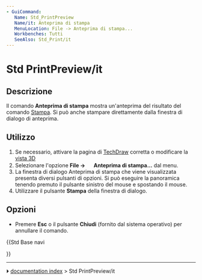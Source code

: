 ```yaml
---
- GuiCommand:
   Name: Std_PrintPreview
   Name/it: Anteprima di stampa
   MenuLocation: File -> Anteprima di stampa...
   Workbenches: Tutti
   SeeAlso: Std_Print/it
---
```


# Std PrintPreview/it



## Descrizione

Il comando **Anteprima di stampa** mostra un\'anteprima del risultato del comando [Stampa](Std_Print/it.md). Si può anche stampare direttamente dalla finestra di dialogo di anteprima.



## Utilizzo

1.  Se necessario, attivare la pagina di [TechDraw](TechDraw_Workbench/it.md) corretta o modificare la [vista 3D](3D_view/it.md)
2.  Selezionare l\'opzione **File → <img src="images/Std_PrintPreview.svg" width=16px> Anteprima di stampa...** dal menu.
3.  La finestra di dialogo Anteprima di stampa che viene visualizzata presenta diversi pulsanti di opzioni. Si può eseguire la panoramica tenendo premuto il pulsante sinistro del mouse e spostando il mouse.
4.  Utilizzare il pulsante **Stampa** della finestra di dialogo.



## Opzioni

-   Premere **Esc** o il pulsante **Chiudi** (fornito dal sistema operativo) per annullare il comando.





{{Std Base navi

}}



---
⏵ [documentation index](../README.md) > Std PrintPreview/it
